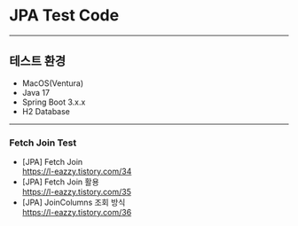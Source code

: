 # JPA Test Code

---
## 테스트 환경
* MacOS(Ventura) <br>
* Java 17
* Spring Boot 3.x.x
* H2 Database

---

### Fetch Join Test
* [JPA] Fetch Join
  <br>https://l-eazzy.tistory.com/34
* [JPA] Fetch Join 활용
  <br>https://l-eazzy.tistory.com/35
* [JPA] JoinColumns 조회 방식
  <br>https://l-eazzy.tistory.com/36